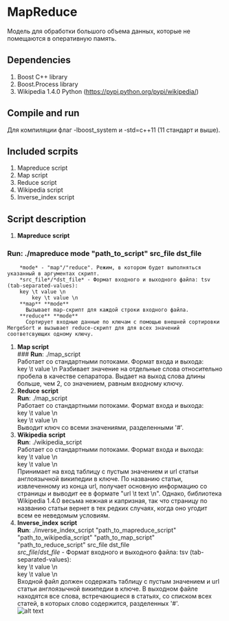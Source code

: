 # MapReduce
 Модель для обработки большого объема данных, которые не помещаются в оперативную память.
## Dependencies
1. Boost C++ library
2. Boost.Process library
3. Wikipedia 1.4.0 Python (https://pypi.python.org/pypi/wikipedia/)
## Compile and run
  Для компиляции флаг -lboost_system и -std=c++11 (11 стандарт и выше).  
## Included scrpits
  1. Mapreduce script
  2. Map script
  3. Reduce script
  4. Wikipedia script
  5. Inverse_index script
## Script description 
  1. **Mapreduce** **script**  
   ### **Run**: ./mapreduce mode "path_to_script" src_file dst_file  
    	*mode* - "map"/"reduce". Режим, в котором будет выполняться указанный в аргументах скрипт.  
    	*src_file*/*dst_file* - Формат входного и выходного файла: tsv (tab-separated-values):  
		key \t value \n   
        	key \t value \n   
        **map** **mode**  
          Вызывает map-скрипт для каждой строки входного файла.  
        **reduce** **mode**  
          Сортирует входные данные по ключам с помощью внешней сортировки MergeSort и вызывает reduce-скрипт для для всех значений соответсвующих одному ключу.  
  1. **Map script**  
    ### **Run**: ./map_script  
     Работает со стандартными потоками. Формат входа и выхода:  
     			key \t value \n 
	 Разбивает значение на отдельные слова относительно пробела в качестве сепаратора. Выдает на выход слова длины больше, чем 2, со значением, равным входному ключу.  
  1. **Reduce** **script**  
     **Run**: ./map_script  
	  Работает со стандартными потоками. Формат входа и выхода:  
     			key \t value \n  
			key \t value \n  
	  Выводит ключ со всеми значениями, разделенными '#'. 
  1. **Wikipedia** **script**  
    **Run**: ./wikipedia_script  
	  Работает со стандартными потоками. Формат входа и выхода:  
     			key \t value \n  
			key \t value \n  
	Принимает на вход таблицу с пустым значением и url статьи англоязычной википедии в ключе. По названию статьи, извлеченному из конца url, получает основную информацию со страницы и выводит ее в формате "url \t text \n". Однако, библиотека Wikipedia 1.4.0 весьма нежная и капризная, так что страницу по названию статьи вернет в тех редких случаях, когда оно угодит всем ее неведомым условиям.
  1. **Inverse_index** **script**  
    **Run**: ./inverse_index_script "path_to_mapreduce_script" "path_to_wikipedia_script" "path_to_map_script" "path_to_reduce_script" src_file dst_file  
    	*src_file*/*dst_file* - Формат входного и выходного файла: tsv (tab-separated-values):  
              key \t value \n  
              key \t value \n   
  	Входной файл должен содержать таблицу с пустым значением и url статьи англоязычной википедии в ключе. В выходном файле находятся все слова, встречающиеся в статьях, со списком всех статей, в которых слово содержится, разделенных '#'.  
![alt text](https://pp.userapi.com/c636231/v636231761/5cc7e/_FkcwzfDw1w.jpg)

